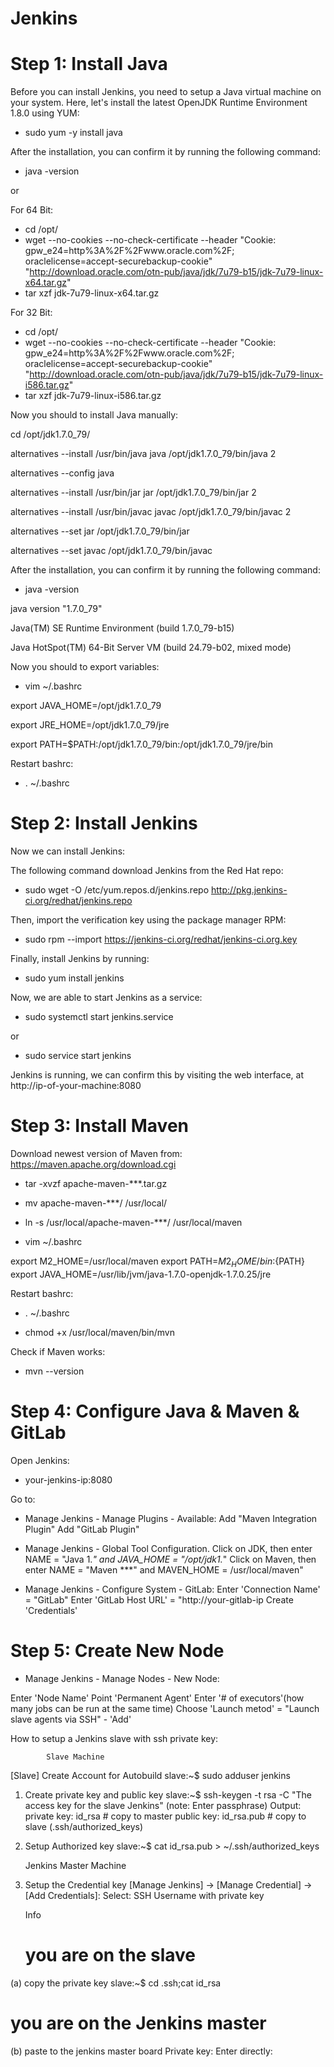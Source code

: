 # Jenkins

# Step 1: Install Java

Before you can install Jenkins, you need to setup a Java virtual machine on your system. Here, let's install the latest OpenJDK Runtime Environment 1.8.0 using YUM:

- sudo yum -y install java

After the installation, you can confirm it by running the following command:

- java -version

or

For 64 Bit:
- cd /opt/ 
- wget --no-cookies --no-check-certificate --header "Cookie: gpw_e24=http%3A%2F%2Fwww.oracle.com%2F; oraclelicense=accept-securebackup-cookie" "http://download.oracle.com/otn-pub/java/jdk/7u79-b15/jdk-7u79-linux-x64.tar.gz"
- tar xzf jdk-7u79-linux-x64.tar.gz

For 32 Bit:
- cd /opt/
- wget --no-cookies --no-check-certificate --header "Cookie: gpw_e24=http%3A%2F%2Fwww.oracle.com%2F; oraclelicense=accept-securebackup-cookie" "http://download.oracle.com/otn-pub/java/jdk/7u79-b15/jdk-7u79-linux-i586.tar.gz"
- tar xzf jdk-7u79-linux-i586.tar.gz

Now you should to install Java manually:

cd /opt/jdk1.7.0_79/

alternatives --install /usr/bin/java java /opt/jdk1.7.0_79/bin/java 2

alternatives --config java

alternatives --install /usr/bin/jar jar /opt/jdk1.7.0_79/bin/jar 2

alternatives --install /usr/bin/javac javac /opt/jdk1.7.0_79/bin/javac 2

alternatives --set jar /opt/jdk1.7.0_79/bin/jar

alternatives --set javac /opt/jdk1.7.0_79/bin/javac

After the installation, you can confirm it by running the following command:

- java -version

java version "1.7.0_79"

Java(TM) SE Runtime Environment (build 1.7.0_79-b15)

Java HotSpot(TM) 64-Bit Server VM (build 24.79-b02, mixed mode)

Now you should to export variables:

- vim ~/.bashrc

export JAVA_HOME=/opt/jdk1.7.0_79

export JRE_HOME=/opt/jdk1.7.0_79/jre

export PATH=$PATH:/opt/jdk1.7.0_79/bin:/opt/jdk1.7.0_79/jre/bin

Restart bashrc:

 - . ~/.bashrc

# Step 2: Install Jenkins

Now we can install Jenkins:

The following command download Jenkins from the Red Hat repo:

- sudo wget -O /etc/yum.repos.d/jenkins.repo http://pkg.jenkins-ci.org/redhat/jenkins.repo

Then, import the verification key using the package manager RPM:

- sudo rpm --import https://jenkins-ci.org/redhat/jenkins-ci.org.key

Finally, install Jenkins by running:

- sudo yum install jenkins

Now, we are able to start Jenkins as a service:

- sudo systemctl start jenkins.service
  
or

- sudo service start jenkins

Jenkins is running, we can confirm this by visiting the web interface, at http://ip-of-your-machine:8080



# Step 3: Install Maven

Download newest version of Maven from: https://maven.apache.org/download.cgi

 - tar -xvzf apache-maven-***.tar.gz

 - mv apache-maven-***/ /usr/local/

 - ln -s /usr/local/apache-maven-***/ /usr/local/maven

 - vim ~/.bashrc

export M2_HOME=/usr/local/maven
export PATH=${M2_HOME}/bin:${PATH}
export JAVA_HOME=/usr/lib/jvm/java-1.7.0-openjdk-1.7.0.25/jre

Restart bashrc:

 - . ~/.bashrc

 - chmod +x /usr/local/maven/bin/mvn

Check if Maven works:

 - mvn --version


# Step 4: Configure Java & Maven & GitLab

Open Jenkins:

 - your-jenkins-ip:8080

Go to:

-  Manage Jenkins - Manage Plugins - Available:
Add "Maven Integration Plugin"
Add "GitLab Plugin"

-  Manage Jenkins - Global Tool Configuration. 
Click on JDK, then enter NAME = "Java 1.*" and JAVA_HOME = "/opt/jdk1.*"
Click on Maven, then enter NAME = "Maven ***" and MAVEN_HOME = /usr/local/maven"

-  Manage Jenkins - Configure System - GitLab:
Enter 'Connection Name' = "GitLab"
Enter 'GitLab Host URL' = "http://your-gitlab-ip
Create 'Credentials'

# Step 5: Create New Node

- Manage Jenkins - Manage Nodes - New Node:

Enter 'Node Name'
Point 'Permanent Agent'
Enter '# of executors'(how many jobs can be run at the same time)
Choose 'Launch metod' = "Launch slave agents via SSH" - 'Add'
	

How to setup a Jenkins slave with ssh private key:


			Slave Machine
		
 [Slave] Create Account for Autobuild
slave:~$ sudo adduser jenkins

1) Create private key and public key
slave:~$ ssh-keygen -t rsa -C "The access key for the slave Jenkins"
(note: Enter passphrase)
Output:
private key: id_rsa         # copy to master 
public key: id_rsa.pub    # copy to slave (.ssh/authorized_keys)

2) Setup Authorized key
	slave:~$ cat id_rsa.pub > ~/.ssh/authorized_keys


	Jenkins Master Machine
3) Setup the Credential key
[Manage Jenkins] -> [Manage Credential] -> [Add Credentials]: 
Select: SSH Username with private key
	
	Info
	# you are on the slave
(a) copy the private key
    slave:~$ cd .ssh;cat id_rsa    

# you are on the Jenkins master
(b) paste to the jenkins master board
      Private key:
      Enter directly: <private key ascii>


